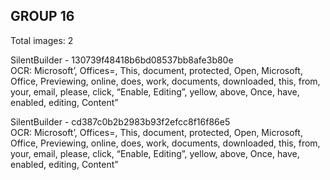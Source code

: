 ## GROUP 16
Total images: 2  

SilentBuilder - 130739f48418b6bd08537bb8afe3b80e  
OCR: Microsoft’, Offices=, This, document, protected, Open, Microsoft, Office, Previewing, online, does, work, documents, downloaded, this, from, your, email, please, click, “Enable, Editing”, yellow, above, Once, have, enabled, editing, Content”  

SilentBuilder - cd387c0b2b2983b93f2efcc8f16f86e5  
OCR: Microsoft’, Offices=, This, document, protected, Open, Microsoft, Office, Previewing, online, does, work, documents, downloaded, this, from, your, email, please, click, “Enable, Editing”, yellow, above, Once, have, enabled, editing, Content”  

